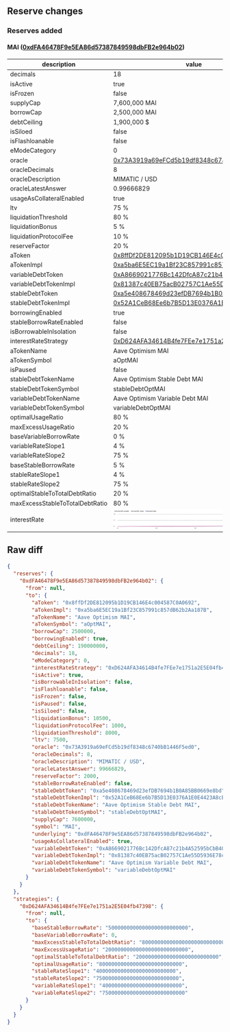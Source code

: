 ## Reserve changes

### Reserves added

#### MAI ([0xdFA46478F9e5EA86d57387849598dbFB2e964b02](https://optimistic.etherscan.io/address/0xdFA46478F9e5EA86d57387849598dbFB2e964b02))

| description | value |
| --- | --- |
| decimals | 18 |
| isActive | true |
| isFrozen | false |
| supplyCap | 7,600,000 MAI |
| borrowCap | 2,500,000 MAI |
| debtCeiling | 1,900,000 $ |
| isSiloed | false |
| isFlashloanable | false |
| eModeCategory | 0 |
| oracle | [0x73A3919a69eFCd5b19df8348c6740bB1446F5ed0](https://optimistic.etherscan.io/address/0x73A3919a69eFCd5b19df8348c6740bB1446F5ed0) |
| oracleDecimals | 8 |
| oracleDescription | MIMATIC / USD |
| oracleLatestAnswer | 0.99666829 |
| usageAsCollateralEnabled | true |
| ltv | 75 % |
| liquidationThreshold | 80 % |
| liquidationBonus | 5 % |
| liquidationProtocolFee | 10 % |
| reserveFactor | 20 % |
| aToken | [0x8ffDf2DE812095b1D19CB146E4c004587C0A0692](https://optimistic.etherscan.io/address/0x8ffDf2DE812095b1D19CB146E4c004587C0A0692) |
| aTokenImpl | [0xa5ba6E5EC19a1Bf23C857991c857dB62b2Aa187B](https://optimistic.etherscan.io/address/0xa5ba6E5EC19a1Bf23C857991c857dB62b2Aa187B) |
| variableDebtToken | [0xA8669021776Bc142DfcA87c21b4A52595bCbB40a](https://optimistic.etherscan.io/address/0xA8669021776Bc142DfcA87c21b4A52595bCbB40a) |
| variableDebtTokenImpl | [0x81387c40EB75acB02757C1Ae55D5936E78c9dEd3](https://optimistic.etherscan.io/address/0x81387c40EB75acB02757C1Ae55D5936E78c9dEd3) |
| stableDebtToken | [0xa5e408678469d23efDB7694b1B0A85BB0669e8bd](https://optimistic.etherscan.io/address/0xa5e408678469d23efDB7694b1B0A85BB0669e8bd) |
| stableDebtTokenImpl | [0x52A1CeB68Ee6b7B5D13E0376A1E0E4423A8cE26e](https://optimistic.etherscan.io/address/0x52A1CeB68Ee6b7B5D13E0376A1E0E4423A8cE26e) |
| borrowingEnabled | true |
| stableBorrowRateEnabled | false |
| isBorrowableInIsolation | false |
| interestRateStrategy | [0xD624AFA34614B4fe7FEe7e1751a2E5E04fb47398](https://optimistic.etherscan.io/address/0xD624AFA34614B4fe7FEe7e1751a2E5E04fb47398) |
| aTokenName | Aave Optimism MAI |
| aTokenSymbol | aOptMAI |
| isPaused | false |
| stableDebtTokenName | Aave Optimism Stable Debt MAI |
| stableDebtTokenSymbol | stableDebtOptMAI |
| variableDebtTokenName | Aave Optimism Variable Debt MAI |
| variableDebtTokenSymbol | variableDebtOptMAI |
| optimalUsageRatio | 80 % |
| maxExcessUsageRatio | 20 % |
| baseVariableBorrowRate | 0 % |
| variableRateSlope1 | 4 % |
| variableRateSlope2 | 75 % |
| baseStableBorrowRate | 5 % |
| stableRateSlope1 | 4 % |
| stableRateSlope2 | 75 % |
| optimalStableToTotalDebtRatio | 20 % |
| maxExcessStableToTotalDebtRatio | 80 % |
| interestRate | ![ir](/.assets/6328b8017499aaa1d67053e893c4dc04fca7def7.svg) |


## Raw diff

```json
{
  "reserves": {
    "0xdFA46478F9e5EA86d57387849598dbFB2e964b02": {
      "from": null,
      "to": {
        "aToken": "0x8ffDf2DE812095b1D19CB146E4c004587C0A0692",
        "aTokenImpl": "0xa5ba6E5EC19a1Bf23C857991c857dB62b2Aa187B",
        "aTokenName": "Aave Optimism MAI",
        "aTokenSymbol": "aOptMAI",
        "borrowCap": 2500000,
        "borrowingEnabled": true,
        "debtCeiling": 190000000,
        "decimals": 18,
        "eModeCategory": 0,
        "interestRateStrategy": "0xD624AFA34614B4fe7FEe7e1751a2E5E04fb47398",
        "isActive": true,
        "isBorrowableInIsolation": false,
        "isFlashloanable": false,
        "isFrozen": false,
        "isPaused": false,
        "isSiloed": false,
        "liquidationBonus": 10500,
        "liquidationProtocolFee": 1000,
        "liquidationThreshold": 8000,
        "ltv": 7500,
        "oracle": "0x73A3919a69eFCd5b19df8348c6740bB1446F5ed0",
        "oracleDecimals": 8,
        "oracleDescription": "MIMATIC / USD",
        "oracleLatestAnswer": 99666829,
        "reserveFactor": 2000,
        "stableBorrowRateEnabled": false,
        "stableDebtToken": "0xa5e408678469d23efDB7694b1B0A85BB0669e8bd",
        "stableDebtTokenImpl": "0x52A1CeB68Ee6b7B5D13E0376A1E0E4423A8cE26e",
        "stableDebtTokenName": "Aave Optimism Stable Debt MAI",
        "stableDebtTokenSymbol": "stableDebtOptMAI",
        "supplyCap": 7600000,
        "symbol": "MAI",
        "underlying": "0xdFA46478F9e5EA86d57387849598dbFB2e964b02",
        "usageAsCollateralEnabled": true,
        "variableDebtToken": "0xA8669021776Bc142DfcA87c21b4A52595bCbB40a",
        "variableDebtTokenImpl": "0x81387c40EB75acB02757C1Ae55D5936E78c9dEd3",
        "variableDebtTokenName": "Aave Optimism Variable Debt MAI",
        "variableDebtTokenSymbol": "variableDebtOptMAI"
      }
    }
  },
  "strategies": {
    "0xD624AFA34614B4fe7FEe7e1751a2E5E04fb47398": {
      "from": null,
      "to": {
        "baseStableBorrowRate": "50000000000000000000000000",
        "baseVariableBorrowRate": 0,
        "maxExcessStableToTotalDebtRatio": "800000000000000000000000000",
        "maxExcessUsageRatio": "200000000000000000000000000",
        "optimalStableToTotalDebtRatio": "200000000000000000000000000",
        "optimalUsageRatio": "800000000000000000000000000",
        "stableRateSlope1": "40000000000000000000000000",
        "stableRateSlope2": "750000000000000000000000000",
        "variableRateSlope1": "40000000000000000000000000",
        "variableRateSlope2": "750000000000000000000000000"
      }
    }
  }
}
```